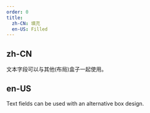```yaml
---
order: 0
title:
  zh-CN: 填充
  en-US: Filled
---
```


## zh-CN

文本字段可以与其他(布局)盒子一起使用。

## en-US

Text fields can be used with an alternative box design.

